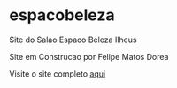 # espacobeleza
 Site do Salao Espaco Beleza Ilheus

 Site em Construcao por Felipe Matos Dorea

 Visite o site completo <a href="https://felipedorea.github.io/espacobeleza/pagina-inicial">aqui</a>
